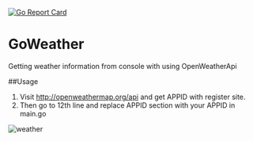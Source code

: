 [![Go Report Card](https://goreportcard.com/badge/kubernetes/helm)](http://goreportcard.com/report/github.com/semihtok/GoWeather)
# GoWeather
Getting weather information from console with using OpenWeatherApi

##Usage

1. Visit http://openweathermap.org/api and get APPID with register site. 
2. Then go to 12th line and replace APPID section with your APPID in main.go 

![weather](https://cloud.githubusercontent.com/assets/9590275/15420554/10c57b5a-1e76-11e6-9f02-f2f62fc5ae1e.gif)
